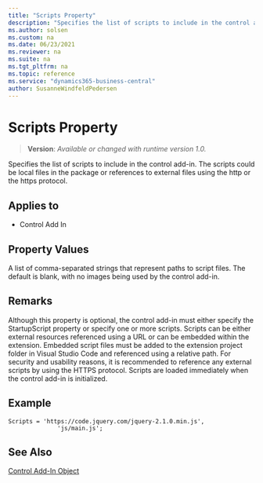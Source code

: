```yaml
---
title: "Scripts Property"
description: "Specifies the list of scripts to include in the control add-in. The scripts could be local files in the package or references to external files using the http or the https protocol."
ms.author: solsen
ms.custom: na
ms.date: 06/23/2021
ms.reviewer: na
ms.suite: na
ms.tgt_pltfrm: na
ms.topic: reference
ms.service: "dynamics365-business-central"
author: SusanneWindfeldPedersen
---
```

[//]: # (START>DO_NOT_EDIT)
[//]: # (IMPORTANT:Do not edit any of the content between here and the END>DO_NOT_EDIT.)
[//]: # (Any modifications should be made in the .xml files in the ModernDev repo.)
# Scripts Property
> **Version**: _Available or changed with runtime version 1.0._

Specifies the list of scripts to include in the control add-in. The scripts could be local files in the package or references to external files using the http or the https protocol.

## Applies to
-   Control Add In

[//]: # (IMPORTANT: END>DO_NOT_EDIT)


## Property Values

A list of comma-separated strings that represent paths to script files. The default is blank, with no images being used by the control add-in. 

## Remarks 

Although this property is optional, the control add-in must either specify the StartupScript property or specify one or more scripts. Scripts can be either external resources referenced using a URL or can be embedded within the extension. Embedded script files must be added to the extension project folder in Visual Studio Code and referenced using a relative path. For security and usability reasons, it is recommended to reference any external scripts by using the HTTPS protocol. Scripts are loaded immediately when the control add-in is initialized. 

## Example

```AL
Scripts = 'https://code.jquery.com/jquery-2.1.0.min.js',
              'js/main.js';
```

## See Also

[Control Add-In Object](../devenv-control-addin-object.md)  